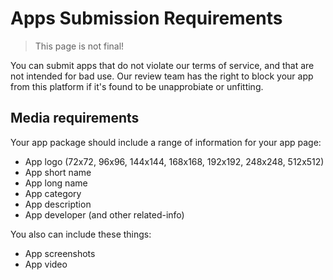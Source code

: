 # Apps Submission Requirements

> This page is not final!

You can submit apps that do not violate our terms of service, and that are not intended for bad use. Our review team has the right to block your app from this platform if it's found to be unapprobiate or unfitting.

## Media requirements

Your app package should include a range of information for your app page:

- App logo (72x72, 96x96, 144x144, 168x168, 192x192, 248x248, 512x512)
- App short name
- App long name
- App category
- App description
- App developer (and other related-info)

You also can include these things:

- App screenshots
- App video
